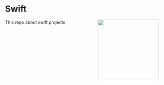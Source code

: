 # Swift
This repo about swift projects <img src=https://assets-v2.lottiefiles.com/a/85d51cfa-1178-11ee-8b50-57f1b94daeab/rdUhwu8hOe.gif align="right" width="200">
